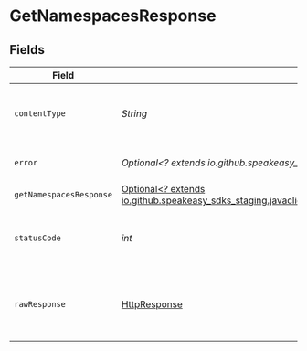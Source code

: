 # GetNamespacesResponse


## Fields

| Field                                                                                                                                                  | Type                                                                                                                                                   | Required                                                                                                                                               | Description                                                                                                                                            |
| ------------------------------------------------------------------------------------------------------------------------------------------------------ | ------------------------------------------------------------------------------------------------------------------------------------------------------ | ------------------------------------------------------------------------------------------------------------------------------------------------------ | ------------------------------------------------------------------------------------------------------------------------------------------------------ |
| `contentType`                                                                                                                                          | *String*                                                                                                                                               | :heavy_check_mark:                                                                                                                                     | HTTP response content type for this operation                                                                                                          |
| `error`                                                                                                                                                | *Optional<? extends io.github.speakeasy_sdks_staging.javaclientsdk.models.errors.Error>*                                                               | :heavy_minus_sign:                                                                                                                                     | Default error response                                                                                                                                 |
| `getNamespacesResponse`                                                                                                                                | [Optional<? extends io.github.speakeasy_sdks_staging.javaclientsdk.models.shared.GetNamespacesResponse>](../../models/shared/GetNamespacesResponse.md) | :heavy_minus_sign:                                                                                                                                     | OK                                                                                                                                                     |
| `statusCode`                                                                                                                                           | *int*                                                                                                                                                  | :heavy_check_mark:                                                                                                                                     | HTTP response status code for this operation                                                                                                           |
| `rawResponse`                                                                                                                                          | [HttpResponse<InputStream>](https://docs.oracle.com/en/java/javase/11/docs/api/java.net.http/java/net/http/HttpResponse.html)                          | :heavy_check_mark:                                                                                                                                     | Raw HTTP response; suitable for custom response parsing                                                                                                |